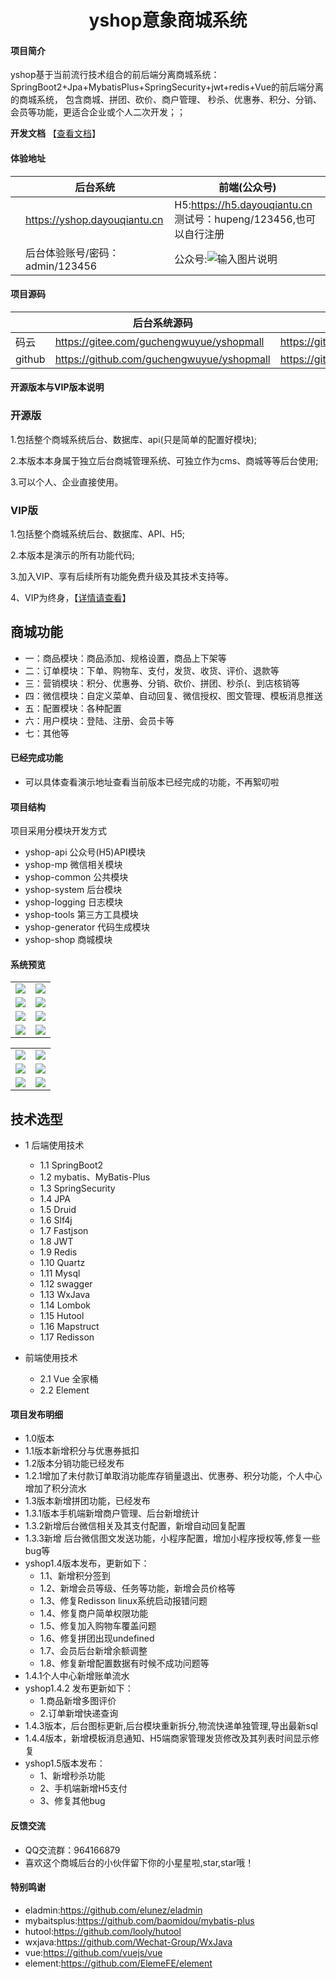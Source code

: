 <h1 style="text-align: center">yshop意象商城系统</h1>


#### 项目简介
yshop基于当前流行技术组合的前后端分离商城系统： SpringBoot2+Jpa+MybatisPlus+SpringSecurity+jwt+redis+Vue的前后端分离的商城系统， 包含商城、拼团、砍价、商户管理、 秒杀、优惠券、积分、分销、会员等功能，更适合企业或个人二次开发；；

**开发文档**  【[查看文档](https://gitee.com/guchengwuyue/yshopmall/wikis/%E5%BC%80%E5%8F%91%E7%8E%AF%E5%A2%83?sort_id=1718722)】 

#### 体验地址

|     |   后台系统  |   前端(公众号)  |
|---  |--- | --- |
|   |  https://yshop.dayouqiantu.cn  |H5:https://h5.dayouqiantu.cn 测试号：hupeng/123456,也可以自行注册 |
|    |  后台体验账号/密码：admin/123456   |  公众号:![输入图片说明](https://images.gitee.com/uploads/images/2019/1116/060936_fd73496c_477893.jpeg "qrcode_for_gh_95df5a2881cc_258.jpg")   |


#### 项目源码

|     |  后台系统源码 |   后台系统前端源码  |
|---  |--- | --- |
|   码云  |  https://gitee.com/guchengwuyue/yshopmall  | https://gitee.com/guchengwuyue/yshopmall_qd |
|   github   |  https://github.com/guchengwuyue/yshopmall |https://github.com/guchengwuyue/yshopmall_qd  |

#### 开源版本与VIP版本说明

###  开源版
1.包括整个商城系统后台、数据库、api(只是简单的配置好模块);

2.本版本本身属于独立后台商城管理系统、可独立作为cms、商城等等后台使用;

3.可以个人、企业直接使用。

### VIP版
1.包括整个商城系统后台、数据库、API、H5;

2.本版本是演示的所有功能代码;

3.加入VIP、享有后续所有功能免费升级及其技术支持等。

4、VIP为终身，【[详情请查看](https://gitee.com/guchengwuyue/yshopmall/wikis/pages?sort_id=1715823&doc_id=441578)】 

## 商城功能

* 一：商品模块：商品添加、规格设置，商品上下架等
* 二：订单模块：下单、购物车、支付，发货、收货、评价、退款等
* 三：营销模块：积分、优惠券、分销、砍价、拼团、秒杀(、到店核销等
* 四：微信模块：自定义菜单、自动回复、微信授权、图文管理、模板消息推送
* 五：配置模块：各种配置
* 六：用户模块：登陆、注册、会员卡等
* 七：其他等
       

####  已经完成功能
- 可以具体查看演示地址查看当前版本已经完成的功能，不再絮叨啦

#### 项目结构
项目采用分模块开发方式
- yshop-api       公众号(H5)API模块
- yshop-mp        微信相关模块
- yshop-common    公共模块
- yshop-system    后台模块
- yshop-logging   日志模块
- yshop-tools     第三方工具模块
- yshop-generator 代码生成模块
- yshop-shop      商城模块

#### 系统预览
<table>
    <tr>
        <td><img src="https://images.gitee.com/uploads/images/2019/1107/194017_9207632f_477893.png"/></td>
        <td><img src="https://images.gitee.com/uploads/images/2019/1121/230257_5844f5f1_477893.png"/></td>
    </tr>
    <tr>
        <td><img src="https://images.gitee.com/uploads/images/2019/1121/230051_971db503_477893.png"/></td>
        <td><img src="https://images.gitee.com/uploads/images/2019/1121/230342_f379583e_477893.png"/></td>
    </tr>
    <tr>
        <td><img src="https://images.gitee.com/uploads/images/2019/1121/230224_5f0dec5d_477893.png"/></td>
        <td><img src="https://images.gitee.com/uploads/images/2019/1107/194207_7b3b1f53_477893.png"/></td>
    </tr>
    <tr>   
         <td><img src="https://images.gitee.com/uploads/images/2019/1121/230424_f01fca77_477893.png"/></td>
         <td><img src="https://images.gitee.com/uploads/images/2019/1127/211402_4103f8e0_477893.png"/></td>
    </tr>
</table>
<table>
    <tr>
        <td><img src="https://images.gitee.com/uploads/images/2019/1217/184303_27040270_477893.jpeg"/></td>
        <td><img src="https://images.gitee.com/uploads/images/2019/1129/234538_62ba99b7_477893.jpeg"/></td>
    </tr>
    <tr>
        <td><img src="https://images.gitee.com/uploads/images/2019/1129/234601_7fb028a6_477893.jpeg"/></td>
        <td><img src="https://images.gitee.com/uploads/images/2019/1129/234622_6f593729_477893.jpeg"/></td>
    </tr>
    <tr>
        <td><img src="https://images.gitee.com/uploads/images/2019/1130/114845_9ed3c82c_477893.jpeg"/></td>
        <td><img src="https://images.gitee.com/uploads/images/2019/1129/234703_49e8fe4f_477893.jpeg"/></td>
    </tr>
</table>

## 技术选型
* 1 后端使用技术
    * 1.1 SpringBoot2
    * 1.2 mybatis、MyBatis-Plus
    * 1.3 SpringSecurity
    * 1.4 JPA
    * 1.5 Druid
    * 1.6 Slf4j
    * 1.7 Fastjson
    * 1.8 JWT
    * 1.9 Redis
    * 1.10 Quartz
    * 1.11 Mysql
    * 1.12 swagger
    * 1.13 WxJava
    * 1.14 Lombok
    * 1.15 Hutool
    * 1.16 Mapstruct
	* 1.17 Redisson
        
* 前端使用技术
    * 2.1 Vue 全家桶
    * 2.2 Element

#### 项目发布明细

- 1.0版本
- 1.1版本新增积分与优惠券抵扣
- 1.2版本分销功能已经发布
- 1.2.1增加了未付款订单取消功能库存销量退出、优惠券、积分功能，个人中心增加了积分流水
- 1.3版本新增拼团功能，已经发布
- 1.3.1版本手机端新增商户管理、后台新增统计
- 1.3.2新增后台微信相关及其支付配置，新增自动回复配置
- 1.3.3新增 后台微信图文发送功能，小程序配置，增加小程序授权等,修复一些bug等
- yshop1.4版本发布，更新如下：
  - 1.1、新增积分签到
  - 1.2、新增会员等级、任务等功能，新增会员价格等
  - 1.3、修复Redisson linux系统启动报错问题
  - 1.4、修复商户简单权限功能
  - 1.5、修复加入购物车覆盖问题
  - 1.6、修复拼团出现undefined
  - 1.7、会员后台新增余额调整
  - 1.8、修复新增配置数据有时候不成功问题等
- 1.4.1个人中心新增账单流水
- yshop1.4.2 发布更新如下：
   - 1.商品新增多图评价
   - 2.订单新增快递查询
- 1.4.3版本，后台图标更新,后台模块重新拆分,物流快递单独管理,导出最新sql
- 1.4.4版本，新增模板消息通知、H5端商家管理发货修改及其列表时间显示修复
- yshop1.5版本发布：
	- 1、新增秒杀功能
	- 2、手机端新增H5支付
	- 3、修复其他bug

	
#### 反馈交流
- QQ交流群：964166879
- 喜欢这个商城后台的小伙伴留下你的小星星啦,star,star哦！

####  特别鸣谢
- eladmin:https://github.com/elunez/eladmin
- mybaitsplus:https://github.com/baomidou/mybatis-plus
- hutool:https://github.com/looly/hutool
- wxjava:https://github.com/Wechat-Group/WxJava
- vue:https://github.com/vuejs/vue
- element:https://github.com/ElemeFE/element
